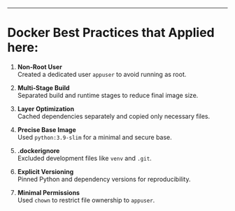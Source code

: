 
---


# Docker Best Practices that Applied here:

1. **Non-Root User**  
   Created a dedicated user `appuser` to avoid running as root.

2. **Multi-Stage Build**  
   Separated build and runtime stages to reduce final image size.

3. **Layer Optimization**  
   Cached dependencies separately and copied only necessary files.

4. **Precise Base Image**  
   Used `python:3.9-slim` for a minimal and secure base.

5. **.dockerignore**  
   Excluded development files like `venv` and `.git`.

6. **Explicit Versioning**  
   Pinned Python and dependency versions for reproducibility.

7. **Minimal Permissions**  
   Used `chown` to restrict file ownership to `appuser`.